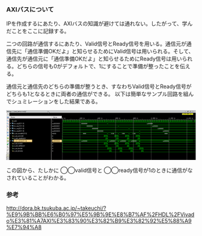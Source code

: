 ### AXIバスについて
IPを作成するにあたり、AXIバスの知識が避けては通れない。したがって、学んだことをここに記録する。

二つの回路が通信するにあたり、Valid信号とReady信号を用いる。通信元が通信先に「通信準備OKだよ」と知らせるためにValid信号は用いられる。そして、通信先が通信元に「通信準備OKだよ」と知らせるためにReady信号は用いられる。どちらの信号も0がデフォルトで、1にすることで準備が整ったことを伝える。  

通信元と通信先のどちらの準備が整うとき、すなわちValid信号とReady信号がどちらも1となるときに両者の通信ができる。
以下は簡単なサンプル回路を組んでシュミレーションをした結果である。

<img src="./axi_lite_slave.png">  

この図から、たしかに ◯◯valid信号と ◯◯ready信号が1のときに通信がなされていることがわかる。


### 参考

http://dora.bk.tsukuba.ac.jp/~takeuchi/?%E9%9B%BB%E6%B0%97%E5%9B%9E%E8%B7%AF%2FHDL%2FVivado%E3%81%A7AXI%E3%83%90%E3%82%B9%E3%82%92%E5%88%A9%E7%94%A8
